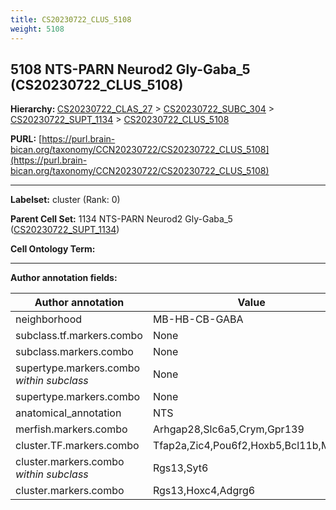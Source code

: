 ```yaml
---
title: CS20230722_CLUS_5108
weight: 5108
---
```

## 5108 NTS-PARN Neurod2 Gly-Gaba_5 (CS20230722_CLUS_5108)
<b>Hierarchy: </b>
[CS20230722_CLAS_27](../CS20230722_CLAS_27) >
[CS20230722_SUBC_304](../CS20230722_SUBC_304) >
[CS20230722_SUPT_1134](../CS20230722_SUPT_1134) >
[CS20230722_CLUS_5108](../CS20230722_CLUS_5108)

**PURL:** [https://purl.brain-bican.org/taxonomy/CCN20230722/CS20230722_CLUS_5108](https://purl.brain-bican.org/taxonomy/CCN20230722/CS20230722_CLUS_5108)

---


**Labelset:** cluster (Rank: 0)

**Parent Cell Set:** 1134 NTS-PARN Neurod2 Gly-Gaba_5 ([CS20230722_SUPT_1134](../CS20230722_SUPT_1134))



**Cell Ontology Term:** 

[MARKER GENES.]: #


---

[TRANSFERRED ANNOTATIONS.]: #


[AUTHOR ANNOTATION FIELDS.]: #


**Author annotation fields:**

| Author annotation | Value |
|-------------------|-------|
|neighborhood|MB-HB-CB-GABA|
|subclass.tf.markers.combo|None|
|subclass.markers.combo|None|
|supertype.markers.combo _within subclass_|None|
|supertype.markers.combo|None|
|anatomical_annotation|NTS|
|merfish.markers.combo|Arhgap28,Slc6a5,Crym,Gpr139|
|cluster.TF.markers.combo|Tfap2a,Zic4,Pou6f2,Hoxb5,Bcl11b,Meis2|
|cluster.markers.combo _within subclass_|Rgs13,Syt6|
|cluster.markers.combo|Rgs13,Hoxc4,Adgrg6|
